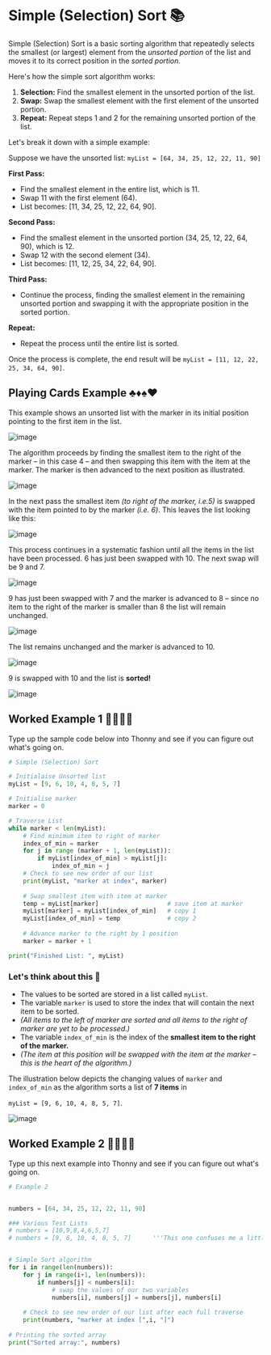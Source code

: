 # Simple (Selection) Sort 📚

Simple (Selection) Sort is a basic sorting algorithm that repeatedly selects the smallest (or largest) element from the _unsorted portion_ of the list and moves it to its correct position in the _sorted portion._

Here's how the simple sort algorithm works:

1. **Selection:** Find the smallest element in the unsorted portion of the list.
2. **Swap:** Swap the smallest element with the first element of the unsorted portion.
3. **Repeat:** Repeat steps 1 and 2 for the remaining unsorted portion of the list.
   
Let's break it down with a simple example:

Suppose we have the unsorted list: ``myList = [64, 34, 25, 12, 22, 11, 90]``

**First Pass:**
- Find the smallest element in the entire list, which is 11.
- Swap 11 with the first element (64).
- List becomes: [11, 34, 25, 12, 22, 64, 90].

**Second Pass:**
- Find the smallest element in the unsorted portion (34, 25, 12, 22, 64, 90), which is 12.
- Swap 12 with the second element (34).
- List becomes: [11, 12, 25, 34, 22, 64, 90].

**Third Pass:**
- Continue the process, finding the smallest element in the remaining unsorted portion and swapping it with the appropriate position in the sorted portion.

**Repeat:**
- Repeat the process until the entire list is sorted.

Once the process is complete, the end result will be  `myList = [11, 12, 22, 25, 34, 64, 90]`.

## Playing Cards Example ♣️♦️♠️♥️
This example shows an unsorted list with the marker in its initial position pointing to the first item in the list.

![image](https://github.com/ross-bish/Algorithms/assets/83789503/b39e41ef-383c-4e38-800f-e90741b2bf23)

The algorithm proceeds by finding the smallest item to the right of the marker – in this case 4 – and then swapping this item with the item at the marker. 
The marker is then advanced to the next position as illustrated.

![image](https://github.com/ross-bish/Algorithms/assets/83789503/ce0c4860-571c-4824-b2b0-4ceb34bf9f95)

In the next pass the smallest item _(to right of the marker, i.e.5)_ is swapped with the item pointed to by the marker _(i.e. 6)_. 
This leaves the list looking like this:

![image](https://github.com/ross-bish/Algorithms/assets/83789503/20b0abcd-b4bb-47de-b385-03edaf0f890e)

This process continues in a systematic fashion until all the items in the list have been processed.
6 has just been swapped with 10. The next swap will be 9 and 7.

![image](https://github.com/ross-bish/Algorithms/assets/83789503/bf7b36a3-0f9e-49d0-a4ce-9037a363a483)

9 has just been swapped with 7 and the marker is advanced to 8 – since no item to the right of the marker is smaller than 8 the list will remain unchanged.

![image](https://github.com/ross-bish/Algorithms/assets/83789503/2a63a7bd-5ebd-4179-a882-f28cf9c8c461)

The list remains unchanged and the marker is advanced to 10.

![image](https://github.com/ross-bish/Algorithms/assets/83789503/aec21bdb-2871-462d-bf9d-f9ee78d368b0)

9 is swapped with 10 and the list is **sorted!**

![image](https://github.com/ross-bish/Algorithms/assets/83789503/d1cde7e1-2ea8-4c1b-aac5-63eea6efcc6b)

## Worked Example 1 👨🏽‍💻📝 
Type up the sample code below into Thonny and see if you can figure out what's going on.

````python
# Simple (Selection) Sort

# Initialaise Unsorted list
myList = [9, 6, 10, 4, 8, 5, 7]

# Initialise marker
marker = 0

# Traverse List
while marker < len(myList):
    # Find minimum item to right of marker
    index_of_min = marker
    for j in range (marker + 1, len(myList)):
        if myList[index_of_min] > myList[j]:
            index_of_min = j
    # Check to see new order of our list
    print(myList, "marker at index", marker)
    
    # Swap smallest item with item at marker
    temp = myList[marker]                   # save item at marker
    myList[marker] = myList[index_of_min]   # copy 1
    myList[index_of_min] = temp             # copy 2
    
    # Advance marker to the right by 1 position
    marker = marker + 1

print("Finished List: ", myList)
````
### Let's think about this 🤔 

- The values to be sorted are stored in a list called `myList`.
- The variable ``marker`` is used to store the index that will contain the next item to be sorted.
- _(All items to the left of marker are sorted and all items to the right of marker are yet to be processed.)_
- The variable ``index_of_min`` is the index of the **smallest item to the right of the marker.**
- _(The item at this position will be swapped with the item at the marker – this is the heart of the algorithm.)_

The illustration below depicts the changing values of ``marker`` and ``index_of_min`` as the algorithm sorts a list of **7 items** in 

`myList = [9, 6, 10, 4, 8, 5, 7]`.

![image](https://github.com/ross-bish/Algorithms/assets/83789503/74bc59e6-81b4-47ea-b32b-9f55ab4e8820)


## Worked Example 2 👨🏽‍💻📝 
Type up this next example into Thonny and see if you can figure out what's going on.


````python
# Example 2


numbers = [64, 34, 25, 12, 22, 11, 90]

### Various Test Lists
# numbers = [10,9,8,4,6,5,7]
# numbers = [9, 6, 10, 4, 8, 5, 7]		'''This one confuses me a little'''


# Simple Sort algorithm 
for i in range(len(numbers)):
    for j in range(i+1, len(numbers)):
        if numbers[j] < numbers[i]:
            # swap the values of our two variables
            numbers[i], numbers[j] = numbers[j], numbers[i]
            
    # Check to see new order of our list after each full traverse
    print(numbers, "marker at index [",i, "]")
    
# Printing the sorted array
print("Sorted array:", numbers)


````
